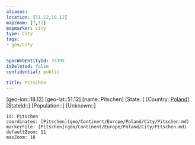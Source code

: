 ```yaml
---
aliases: 
location: [51.12,18.12]
mapzoom: [7,12] 
mapmarker: city 
type: City
tags:
- geo/City


SpocWebEntityId: 33395
isDeleted: false
confidential: public

title: Pitschen
---
```

[geo-lon::18.12]
[geo-lat::51.12]
[name::Pitschen]
[State::]
[Country::[Poland](geo/Continent/Europe/Poland.md)]
[StateId::]
[Population::]
[Unknown::]


```leaflet
id: Pitschen
coordinates: [Pitschen](geo/Continent/Europe/Poland/City/Pitschen.md)
markerFile: [Pitschen](geo/Continent/Europe/Poland/City/Pitschen.md)
defaultZoom: 11 
maxZoom: 18
```


